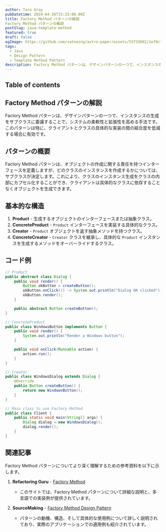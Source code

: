 ```yaml
---
author: Taro Gray
pubDatetime: 2024-04-26T15:15:00.00Z
title: Factory Method パターンの解説
Factory Method パターンの解説
postSlug: java-template-method
featured: true
draft: false
ogImage: https://github.com/satnaing/astro-paper/assets/53733092/1ef0cf03-8137-4d67-ac81-84a032119e3a
tags:
  - Java
  - Design Pattern
  - Template Method Pattern
description: Factory Method パターンは、デザインパターンの一つで、インスタンスの生成をサブクラスに委譲することで、システムの柔軟性と拡張性を高める手法です。このパターンは特に、クライアントとクラスの具体的な実装の間の結合度を低減する場合に有効です。
---
```


## Table of contents

## Factory Method パターンの解説

Factory Method パターンは、デザインパターンの一つで、インスタンスの生成をサブクラスに委譲することで、システムの柔軟性と拡張性を高める手法です。このパターンは特に、クライアントとクラスの具体的な実装の間の結合度を低減する場合に有効です。

## パターンの概要

Factory Method パターンは、オブジェクトの作成に関する責任を持つインターフェースを定義しますが、どのクラスのインスタンスを作成するかについては、サブクラスが決定します。これにより、クラスのインスタンス生成をクラスの内部にカプセル化することができ、クライアントは具体的なクラスに依存することなくオブジェクトを生成できます。

## 基本的な構造

1. **Product** - 生成するオブジェクトのインターフェースまたは抽象クラス。
2. **ConcreteProduct** - `Product` インターフェースを実装する具体的なクラス。
3. **Creator** - `Product` オブジェクトを返す抽象メソッドを持つクラス。
4. **ConcreteCreator** - `Creator` クラスを継承し、具体的な `Product` インスタンスを生成するメソッドをオーバーライドするクラス。

## コード例

```java
// Product
public abstract class Dialog {
    public void render() {
        Button okButton = createButton();
        okButton.onClick(() -> System.out.println("Dialog OK clicked"));
        okButton.render();
    }

    public abstract Button createButton();
}

// ConcreteProduct
public class WindowsButton implements Button {
    public void render() {
        System.out.println("Render a Windows button");
    }

    public void onClick(Runnable action) {
        action.run();
    }
}

// Creator
public class WindowsDialog extends Dialog {
    @Override
    public Button createButton() {
        return new WindowsButton();
    }
}

// Main class to use Factory Method
public class Client {
    public static void main(String[] args) {
        Dialog dialog = new WindowsDialog();
        dialog.render();
    }
}
```

## 関連記事

Factory Method パターンについてより深く理解するための参考資料を以下に示します。

1. **Refactoring Guru** - [Factory Method](https://refactoring.guru/design-patterns/factory-method)

   - このサイトでは、Factory Method パターンについて詳細な説明と、多言語での実装例が提供されています。

2. **SourceMaking** - [Factory Method Design Pattern](https://sourcemaking.com/design_patterns/factory_method)
   - パターンの動機、構造、そして具体的な使用例について詳しく説明されており、実際のアプリケーションでの適用例も紹介されています。
